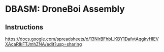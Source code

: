 # DBASM: DroneBoi Assembly

## Instructions
https://docs.google.com/spreadsheets/d/13NIrBFhbI_KBY1DafvtAqgkvHIEVXAcaRIkFTJmhZNA/edit?usp=sharing

